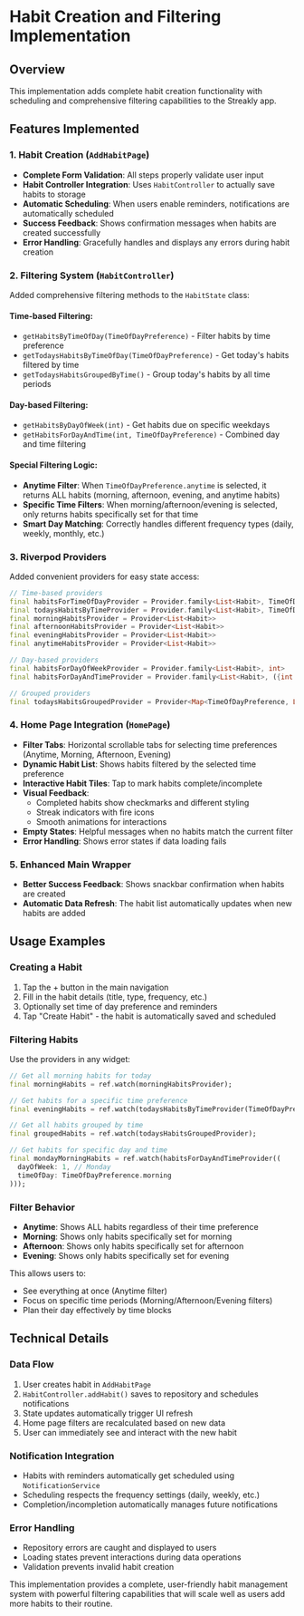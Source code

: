 # Habit Creation and Filtering Implementation

## Overview

This implementation adds complete habit creation functionality with scheduling and comprehensive filtering capabilities to the Streakly app.

## Features Implemented

### 1. Habit Creation (`AddHabitPage`)

- **Complete Form Validation**: All steps properly validate user input
- **Habit Controller Integration**: Uses `HabitController` to actually save habits to storage
- **Automatic Scheduling**: When users enable reminders, notifications are automatically scheduled
- **Success Feedback**: Shows confirmation messages when habits are created successfully
- **Error Handling**: Gracefully handles and displays any errors during habit creation

### 2. Filtering System (`HabitController`)

Added comprehensive filtering methods to the `HabitState` class:

#### Time-based Filtering:

- `getHabitsByTimeOfDay(TimeOfDayPreference)` - Filter habits by time preference
- `getTodaysHabitsByTimeOfDay(TimeOfDayPreference)` - Get today's habits filtered by time
- `getTodaysHabitsGroupedByTime()` - Group today's habits by all time periods

#### Day-based Filtering:

- `getHabitsByDayOfWeek(int)` - Get habits due on specific weekdays
- `getHabitsForDayAndTime(int, TimeOfDayPreference)` - Combined day and time filtering

#### Special Filtering Logic:

- **Anytime Filter**: When `TimeOfDayPreference.anytime` is selected, it returns ALL habits (morning, afternoon, evening, and anytime habits)
- **Specific Time Filters**: When morning/afternoon/evening is selected, only returns habits specifically set for that time
- **Smart Day Matching**: Correctly handles different frequency types (daily, weekly, monthly, etc.)

### 3. Riverpod Providers

Added convenient providers for easy state access:

```dart
// Time-based providers
final habitsForTimeOfDayProvider = Provider.family<List<Habit>, TimeOfDayPreference>
final todaysHabitsByTimeProvider = Provider.family<List<Habit>, TimeOfDayPreference>
final morningHabitsProvider = Provider<List<Habit>>
final afternoonHabitsProvider = Provider<List<Habit>>
final eveningHabitsProvider = Provider<List<Habit>>
final anytimeHabitsProvider = Provider<List<Habit>>

// Day-based providers
final habitsForDayOfWeekProvider = Provider.family<List<Habit>, int>
final habitsForDayAndTimeProvider = Provider.family<List<Habit>, ({int dayOfWeek, TimeOfDayPreference timeOfDay})>

// Grouped providers
final todaysHabitsGroupedProvider = Provider<Map<TimeOfDayPreference, List<Habit>>>
```

### 4. Home Page Integration (`HomePage`)

- **Filter Tabs**: Horizontal scrollable tabs for selecting time preferences (Anytime, Morning, Afternoon, Evening)
- **Dynamic Habit List**: Shows habits filtered by the selected time preference
- **Interactive Habit Tiles**: Tap to mark habits complete/incomplete
- **Visual Feedback**:
  - Completed habits show checkmarks and different styling
  - Streak indicators with fire icons
  - Smooth animations for interactions
- **Empty States**: Helpful messages when no habits match the current filter
- **Error Handling**: Shows error states if data loading fails

### 5. Enhanced Main Wrapper

- **Better Success Feedback**: Shows snackbar confirmation when habits are created
- **Automatic Data Refresh**: The habit list automatically updates when new habits are added

## Usage Examples

### Creating a Habit

1. Tap the + button in the main navigation
2. Fill in the habit details (title, type, frequency, etc.)
3. Optionally set time of day preference and reminders
4. Tap "Create Habit" - the habit is automatically saved and scheduled

### Filtering Habits

Use the providers in any widget:

```dart
// Get all morning habits for today
final morningHabits = ref.watch(morningHabitsProvider);

// Get habits for a specific time preference
final eveningHabits = ref.watch(todaysHabitsByTimeProvider(TimeOfDayPreference.evening));

// Get all habits grouped by time
final groupedHabits = ref.watch(todaysHabitsGroupedProvider);

// Get habits for specific day and time
final mondayMorningHabits = ref.watch(habitsForDayAndTimeProvider((
  dayOfWeek: 1, // Monday
  timeOfDay: TimeOfDayPreference.morning
)));
```

### Filter Behavior

- **Anytime**: Shows ALL habits regardless of their time preference
- **Morning**: Shows only habits specifically set for morning
- **Afternoon**: Shows only habits specifically set for afternoon
- **Evening**: Shows only habits specifically set for evening

This allows users to:

- See everything at once (Anytime filter)
- Focus on specific time periods (Morning/Afternoon/Evening filters)
- Plan their day effectively by time blocks

## Technical Details

### Data Flow

1. User creates habit in `AddHabitPage`
2. `HabitController.addHabit()` saves to repository and schedules notifications
3. State updates automatically trigger UI refresh
4. Home page filters are recalculated based on new data
5. User can immediately see and interact with the new habit

### Notification Integration

- Habits with reminders automatically get scheduled using `NotificationService`
- Scheduling respects the frequency settings (daily, weekly, etc.)
- Completion/incompletion automatically manages future notifications

### Error Handling

- Repository errors are caught and displayed to users
- Loading states prevent interactions during data operations
- Validation prevents invalid habit creation

This implementation provides a complete, user-friendly habit management system with powerful filtering capabilities that will scale well as users add more habits to their routine.
